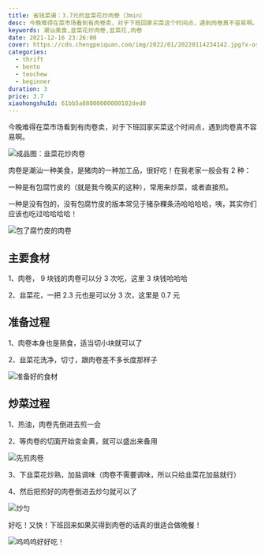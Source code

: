 ```yaml
---
title: 省钱菜谱：3.7元的韭菜花炒肉卷（3min）
desc: 今晚难得在菜市场看到有肉卷卖，对于下班回家买菜这个时间点，遇到肉卷真不容易啊。肉卷是潮汕一种美食，是猪肉的一种加工品，很好吃！
keywords: 潮汕美食,韭菜花炒肉卷,韭菜花,肉卷
date: 2021-12-16 23:26:00
cover: https://cdn.chengpeiquan.com/img/2022/01/20220114234142.jpg?x-oss-process=image/interlace,1
categories:
  - thrift
  - bento
  - teochew
  - beginner
duration: 3
price: 3.7
xiaohongshuId: 61bb5a88000000000102ded0
---
```


今晚难得在菜市场看到有肉卷卖，对于下班回家买菜这个时间点，遇到肉卷真不容易啊。

![成品图：韭菜花炒肉卷](https://cdn.chengpeiquan.com/img/2022/01/20220114234215.jpg?x-oss-process=image/interlace,1)

肉卷是潮汕一种美食，是猪肉的一种加工品，很好吃！在我老家一般会有 2 种：

一种是有包腐竹皮的（就是我今晚买的这种），常用来炒菜，或者直接煎。

一种是没有包的，没有包腐竹皮的版本常见于猪杂粿条汤哈哈哈哈，咦，其实你们应该也吃过哈哈哈哈！

![包了腐竹皮的肉卷](https://cdn.chengpeiquan.com/img/2022/01/20220114234211.jpg?x-oss-process=image/interlace,1)

## 主要食材

1、肉卷， 9 块钱的肉卷可以分 3 次吃，这里 3 块钱哈哈哈

2、韭菜花，一把 2.3 元也是可以分 3 次，这里是 0.7 元

## 准备过程

1、肉卷本身也是熟食，适当切小块就可以了

2、韭菜花洗净，切寸，跟肉卷差不多长度那样子

![准备好的食材](https://cdn.chengpeiquan.com/img/2022/01/20220114234212.jpg?x-oss-process=image/interlace,1)

## 炒菜过程

1、热油，肉卷先倒进去煎一会

2、等肉卷的切面开始变金黄，就可以盛出来备用

![先煎肉卷](https://cdn.chengpeiquan.com/img/2022/01/20220114234213.jpg?x-oss-process=image/interlace,1)

3、下韭菜花炒熟，加盐调味（肉卷不需要调味，所以只给韭菜花加盐就行）

4、然后把煎好的肉卷倒进去炒匀就可以了

![炒匀](https://cdn.chengpeiquan.com/img/2022/01/20220114234214.jpg?x-oss-process=image/interlace,1)

好吃！又快！下班回来如果买得到肉卷的话真的很适合做晚餐！

![呜呜呜好好吃！](https://cdn.chengpeiquan.com/img/2022/01/20220114234216.jpg?x-oss-process=image/interlace,1)
